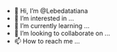 - 👋 Hi, I’m @Lebedatatiana
- 👀 I’m interested in ...
- 🌱 I’m currently learning ...
- 💞️ I’m looking to collaborate on ...
- 📫 How to reach me ...

<!---
Lebedatatiana/Lebedatatiana is a ✨ special ✨ repository because its `README.md` (this file) appears on your GitHub profile.
You can click the Preview link to take a look at your changes.
--->
